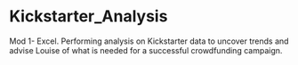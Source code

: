 # Kickstarter_Analysis
Mod 1- Excel. Performing analysis on Kickstarter data to uncover trends and advise Louise of what is needed for a successful crowdfunding campaign. 
